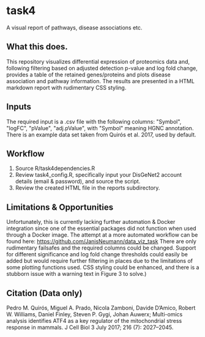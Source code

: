 # task4
A visual report of pathways, disease associations etc.


## What this does.

This repository visualizes differential expression of proteomics data and, following filtering based on adjusted detection p-value and log fold change, provides a table of the retained genes/proteins and plots disease association and pathway information.
The results are presented in a HTML markdown report with rudimentary CSS styling.


## Inputs

The required input is a .csv file with the following columns: "Symbol", "logFC", "pValue", "adj.pValue", with "Symbol" meaning HGNC annotation.
There is an example data set taken from Quirós et al. 2017, used by default.


## Workflow

1. Source R/task4dependencies.R
2. Review task4_config.R, specifically input your DisGeNet2 account details (email & password), and source the script.
3. Review the created HTML file in the reports subdirectory.

## Limitations & Opportunities

Unfortunately, this is currently lacking further automation & Docker integration since one of the essential packages did not function when used through a Docker image.
The attempt at a more automated workflow can be found here: https://github.com/JanisNeumann/data_viz_task
There are only rudimentary failsafes and the required columns could be changed. Support for different significance and log fold change thresholds could easily be added but would require further filtering in places due to the limitations of some plotting functions used.
CSS styling could be enhanced, and there is a stubborn issue with a warning text in Figure 3 to solve.)


## Citation (Data only)

Pedro M. Quirós, Miguel A. Prado, Nicola Zamboni, Davide D’Amico, Robert W. Williams, Daniel Finley, Steven P. Gygi, Johan Auwerx; Multi-omics analysis identifies ATF4 as a key regulator of the mitochondrial stress response in mammals. J Cell Biol 3 July 2017; 216 (7): 2027–2045. 
